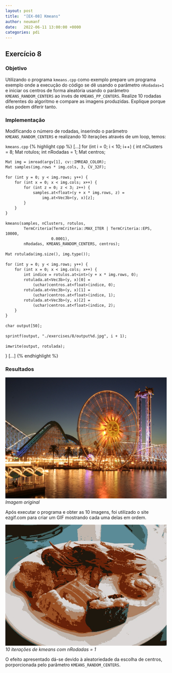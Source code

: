 ```yaml
---
layout: post
title:  "[EX-08] Kmeans"
author: neumanf
date:   2022-06-11 13:00:00 +0000
categories: pdi
---
```


## Exercício 8

### Objetivo

Utilizando o programa `kmeans.cpp` como exemplo prepare um programa exemplo onde a execução do código se dê usando o parâmetro `nRodadas=1` e iniciar os centros de forma aleatória usando o parâmetro `KMEANS_RANDOM_CENTERS` ao invés de `KMEANS_PP_CENTERS`. Realize 10 rodadas diferentes do algoritmo e compare as imagens produzidas. Explique porque elas podem diferir tanto.

### Implementação

Modificando o número de rodadas, inserindo o parâmetro `KMEANS_RANDOM_CENTERS` e realizando 10 iterações através de um loop, temos:

`kmeans.cpp`
{% highlight cpp %}
[...]
for (int i = 0; i < 10; i++) {
    int nClusters = 8;
    Mat rotulos;
    int nRodadas = 1;
    Mat centros;

    Mat img = imread(argv[1], cv::IMREAD_COLOR);
    Mat samples(img.rows * img.cols, 3, CV_32F);

    for (int y = 0; y < img.rows; y++) {
        for (int x = 0; x < img.cols; x++) {
            for (int z = 0; z < 3; z++) {
                samples.at<float>(y + x * img.rows, z) =
                    img.at<Vec3b>(y, x)[z];
            }
        }
    }

    kmeans(samples, nClusters, rotulos,
            TermCriteria(TermCriteria::MAX_ITER | TermCriteria::EPS, 10000,
                        0.0001),
            nRodadas, KMEANS_RANDOM_CENTERS, centros);

    Mat rotulada(img.size(), img.type());

    for (int y = 0; y < img.rows; y++) {
        for (int x = 0; x < img.cols; x++) {
            int indice = rotulos.at<int>(y + x * img.rows, 0);
            rotulada.at<Vec3b>(y, x)[0] =
                (uchar)centros.at<float>(indice, 0);
            rotulada.at<Vec3b>(y, x)[1] =
                (uchar)centros.at<float>(indice, 1);
            rotulada.at<Vec3b>(y, x)[2] =
                (uchar)centros.at<float>(indice, 2);
        }
    }

    char output[50];

    sprintf(output, "./exercises/8/output%d.jpg", i + 1);

    imwrite(output, rotulada);
}
[...]
{% endhighlight %}

### Resultados

![Imagem original](../src/exercises/8/park.jpg)
*Imagem original*

Após executar o programa e obter as 10 imagens, foi utilizado o site ezgif.com para criar um GIF mostrando cada uma delas em ordem.

![10 iterações](../src/exercises/8/output.gif)
*10 iterações de kmeans com nRodadas = 1*

O efeito apresentado dá-se devido à aleatoriedade da escolha de centros, porporcionada pelo parâmetro `KMEANS_RANDOM_CENTERS`.